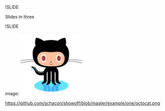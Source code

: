 !SLIDE

Slides in three

!SLIDE

image: ![Octocat](octocat.png)

https://github.com/schacon/showoff/blob/master/example/one/octocat.png

